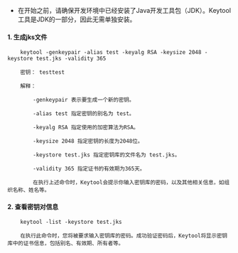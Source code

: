 * 在开始之前，请确保开发环境中已经安装了Java开发工具包（JDK）。Keytool工具是JDK的一部分，因此无需单独安装。
#### 1. 生成jks文件
```
    keytool -genkeypair -alias test -keyalg RSA -keysize 2048 -keystore test.jks -validity 365

    密钥： testtest

    解释：

        -genkeypair 表示要生成一个新的密钥。

        -alias test 指定密钥的别名为 test。

        -keyalg RSA 指定使用的加密算法为RSA。

        -keysize 2048 指定密钥的长度为2048位。

        -keystore test.jks 指定密钥库的文件名为 test.jks。

        -validity 365 指定证书的有效期为365天。

        在执行上述命令时，Keytool会提示你输入密钥库的密码，以及其他相关信息，如组织名称、姓名等。
```

#### 2. 查看密钥对信息
```
    keytool -list -keystore test.jks

    在执行此命令时，您将被要求输入密钥库的密码。成功验证密码后，Keytool将显示密钥库中的证书信息，包括别名、有效期、所有者等。
```
